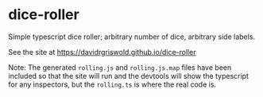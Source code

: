 # dice-roller
Simple typescript dice roller; arbitrary number of dice, arbitrary side labels.

See the site at https://davidrgriswold.github.io/dice-roller

Note: The generated `rolling.js` and `rolling.js.map` files have been included so that the site will run and the devtools will show the typescript for any inspectors, but the `rolling.ts` is where the real code is.
